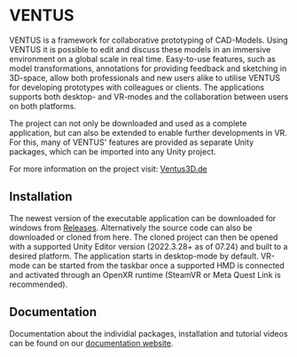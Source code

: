 # VENTUS

VENTUS is a framework for collaborative prototyping of CAD-Models. Using VENTUS it is possible to edit and discuss these models in an immersive environment on a global scale in real time. Easy-to-use features, such as model transformations, annotations for providing feedback and sketching in 3D-space, allow both professionals and new users alike to utilise VENTUS for developing prototypes with colleagues or clients. The applications supports both desktop- and VR-modes and the collaboration between users on both platforms. 


The project can not only be downloaded and used as a complete application, but can also be extended to enable further developments in VR. For this, many of VENTUS' features are provided as separate Unity packages, which can be imported into any Unity project.


For more information on the project visit: <a href="https://ventus3d.de/index.html">Ventus3D.de</a>

## Installation

The newest version of the executable application can be downloaded for windows from <a href="https://github.com/CENTIS-HTW/VENTUS/releases">Releases</a>.
Alternatively the source code can also be downloaded or cloned from here. The cloned project can then be opened with a supported Unity Editor version (2022.3.28+ as of 07.24) and built to a desired platform. The application starts in desktop-mode by default. VR-mode can be started from the taskbar once a supported HMD is connected and activated through an OpenXR runtime (SteamVR or Meta Quest Link is recommended).

## Documentation

Documentation about the individial packages, installation and tutorial videos can be found on our <a href="https://centis-htw.github.io/VENTUS/">documentation website</a>.